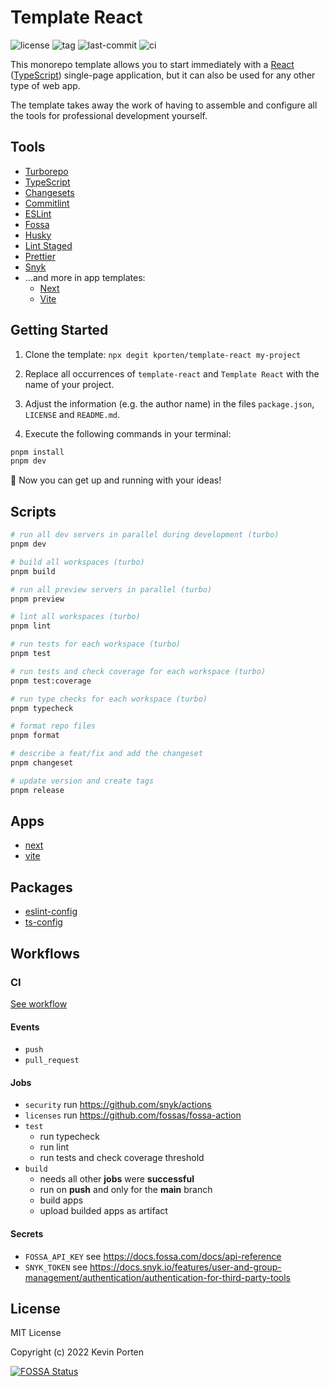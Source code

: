 # Template React

![license](https://img.shields.io/github/license/kporten/template-react)
![tag](https://img.shields.io/github/v/tag/kporten/template-react)
![last-commit](https://img.shields.io/github/last-commit/kporten/template-react)
![ci](https://github.com/kporten/template-react/workflows/ci/badge.svg?branch=main&event=push)

This monorepo template allows you to start immediately with a [React](https://reactjs.org) ([TypeScript](https://www.typescriptlang.org)) single-page application, but it can also be used for any other type of web app.

The template takes away the work of having to assemble and configure all the tools for professional development yourself.

## Tools

- [Turborepo](https://turborepo.org)
- [TypeScript](https://www.typescriptlang.org)
- [Changesets](https://github.com/changesets/changesets)
- [Commitlint](https://commitlint.js.org)
- [ESLint](https://eslint.org)
- [Fossa](https://fossa.com)
- [Husky](https://typicode.github.io/husky)
- [Lint Staged](https://github.com/okonet/lint-staged)
- [Prettier](https://prettier.io)
- [Snyk](https://snyk.io)
- ...and more in app templates:
  - [Next](./apps/next/README.md#tools)
  - [Vite](./apps/vite/README.md#tools)

## Getting Started

1. Clone the template: `npx degit kporten/template-react my-project`

2. Replace all occurrences of `template-react` and `Template React` with the name of your project.

3. Adjust the information (e.g. the author name) in the files `package.json`, `LICENSE` and `README.md`.

4. Execute the following commands in your terminal:

```sh
pnpm install
pnpm dev
```

:rocket: Now you can get up and running with your ideas!

## Scripts

```sh
# run all dev servers in parallel during development (turbo)
pnpm dev

# build all workspaces (turbo)
pnpm build

# run all preview servers in parallel (turbo)
pnpm preview

# lint all workspaces (turbo)
pnpm lint

# run tests for each workspace (turbo)
pnpm test

# run tests and check coverage for each workspace (turbo)
pnpm test:coverage

# run type checks for each workspace (turbo)
pnpm typecheck

# format repo files
pnpm format

# describe a feat/fix and add the changeset
pnpm changeset

# update version and create tags
pnpm release
```

## Apps

- [next](./apps/next/README.md)
- [vite](./apps/vite/README.md)

## Packages

- [eslint-config](./packages/eslint-config/)
- [ts-config](./packages/ts-config/)

## Workflows

### CI

[See workflow](./.github/workflows/ci.yml)

#### Events

- `push`
- `pull_request`

#### Jobs

- `security` run https://github.com/snyk/actions
- `licenses` run https://github.com/fossas/fossa-action
- `test`
  - run typecheck
  - run lint
  - run tests and check coverage threshold
- `build`
  - needs all other **jobs** were **successful**
  - run on **push** and only for the **main** branch
  - build apps
  - upload builded apps as artifact

#### Secrets

- `FOSSA_API_KEY` see https://docs.fossa.com/docs/api-reference
- `SNYK_TOKEN` see https://docs.snyk.io/features/user-and-group-management/authentication/authentication-for-third-party-tools

## License

MIT License

Copyright (c) 2022 Kevin Porten

[![FOSSA Status](https://app.fossa.com/api/projects/custom%2B27173%2Fgithub.com%2Fkporten%2Ftemplate-react.svg?type=large)](https://app.fossa.com/projects/custom%2B27173%2Fgithub.com%2Fkporten%2Ftemplate-react?ref=badge_large)
